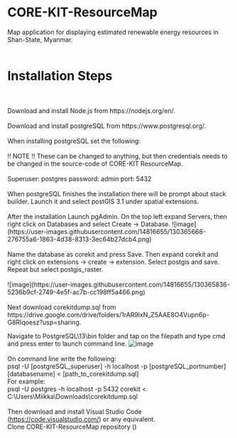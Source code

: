 # CORE-KIT-ResourceMap
Map application for displaying estimated renewable energy resources in Shan-State, Myanmar.
<br>
<br>
# Installation Steps
<br>
<br>
Download and install Node.js from https://nodejs.org/en/.
<br>
<br>
Download and install postgreSQL from https://www.postgresql.org/.
<br>
<br>
When installing postgreSQL set the following:
<br>
<br>
!! NOTE !!
These can be changed to anything, but then credentials needs to be changed in the source-code of CORE-KIT ResourceMap.
<br>
<br>
Superuser: postgres
password: admin
port: 5432
<br>
<br>
When postgreSQL finishes the installation there will be prompt about stack builder. Launch it and select postGIS 3.1 under spatial extensions.
<br>
<br>
After the installation Launch pgAdmin.
On the top left expand Servers, then right click on Databases and select Create -> Database.
![image](https://user-images.githubusercontent.com/14816655/130365668-276755a6-1863-4d38-8313-3ec64b27dcb4.png)
<br>
<br>
Name the database as corekit and press Save.
Then expand corekit and right click on extensions -> create -> extension. Select postgis and save.
Repeat but select postgis_raster.
<br>
<br>
![image](https://user-images.githubusercontent.com/14816655/130365836-5236b9cf-2749-4e5f-ac7b-cc198ff5a466.png)
<br>
<br>
Next download corekitdump.sql from https://drive.google.com/drive/folders/1rAR9lxN_Z5AAE8O4Vupn6p-G8RIqoesz?usp=sharing.

Navigate to PostgreSQL\13\bin folder and tap on the filepath and type cmd and press enter to launch command line.
![image](https://user-images.githubusercontent.com/14816655/130366812-cd04f874-b489-4ead-9df4-cf689c433452.png)
<br>
<br>
On command line write the following:
<br>
psql -U [postgreSQL_superuser] -h localhost -p [postgreSQL_portnumber] [databasename] < [path_to_corekitdump.sql]
<br>
For example: 
<br>
psql -U postgres -h localhost -p 5432 corekit < C:\Users\Miikka\Downloads\corekitdump.sql
<br>
<br>
Then download and install Visual Studio Code (https://code.visualstudio.com/) or any equivalent.
<br>
Clone CORE-KIT-ResourceMap repository ()






